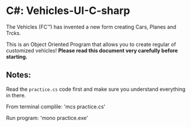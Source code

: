 C#: Vehicles-UI-C-sharp
====================

The  Vehicles  (FC™) has invented a new form creating Cars, Planes and Trcks.

This is an Object Oriented Program that allows you to create regular of customized vehicles!
**Please read this document very carefully before starting.**

## Notes:

Read the `practice.cs` code first and make sure you understand everything in there.

From terminal complile:
'mcs practice.cs' 

Run program: 
'mono practice.exe'
